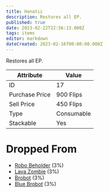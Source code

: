 ```yaml
---
title: Hanatii
description: Restores all EP.
published: true
date: 2023-02-22T22:56:13.000Z
tags: items
editor: markdown
dateCreated: 2023-02-16T00:00:00.000Z
---
```


Restores all EP.

|Attribute|Value|
|-|-|
|ID|17|
|Purchase Price|900 Flips|
|Sell Price|450 Flips|
|Type|Consumable|
|Stackable|Yes|


# Dropped From
 * [Robo Beholder](/monsters/robo-beholder.md) (3%)
 * [Lava Zombie](/monsters/lava-zombie.md) (3%)
 * [Brobot](/monsters/brobot.md) (3%)
 * [Blue Brobot](/monsters/blue-brobot.md) (3%)
